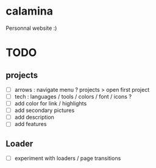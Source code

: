 # calamina

Personnal website :)

# TODO 

## projects
- [ ] arrows : navigate menu ? projects > open first project
- [ ] tech : languages / tools / colors / font / icons ?
- [ ] add color for link / highlights
- [ ] add secondary pictures
- [ ] add description
- [ ] add features

## Loader
- [ ] experiment with loaders / page transitions
